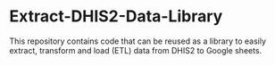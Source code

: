 # Extract-DHIS2-Data-Library
This repository contains code that can be reused as a library to easily extract, transform and load (ETL) data from DHIS2 to Google sheets.
